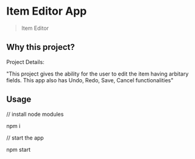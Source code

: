 # Item Editor App
> Item Editor

## Why this project?

Project Details:

"This project gives the ability for the user to edit the item having arbitary fields. This app also has Undo, Redo, Save, Cancel functionalities"

## Usage

// install node modules

npm i

// start the app

npm start
